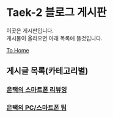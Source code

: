 # Taek-2 블로그 게시판

이곳은 게시판입니다.  
게시물이 올라오면 아래 목록에 뜰것입니다.

[To Home](/Taek-2_blog/)

## 게시글 목록(카테고리별)

### [은택의 스마트폰 리뷰잉](/Taek-2_blog/board/cate1/)



### [은택의 PC/스마트폰 팁](/Taek-2_blog/board/cate2/)

